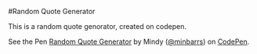#Random Quote Generator

This is a random quote genorator, created on codepen. 


<p data-height="265" data-theme-id="dark" data-slug-hash="xWmapZ" data-default-tab="js,result" data-user="minbarrs" data-embed-version="2" data-pen-title="Random Quote Generator" class="codepen">See the Pen <a href="https://codepen.io/minbarrs/pen/xWmapZ/">Random Quote Generator</a> by Mindy (<a href="https://codepen.io/minbarrs">@minbarrs</a>) on <a href="https://codepen.io">CodePen</a>.</p>
